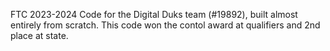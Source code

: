 FTC 2023-2024 Code for the Digital Duks team (#19892), built almost entirely from scratch. This code won the contol award at qualifiers and 2nd place at state.
